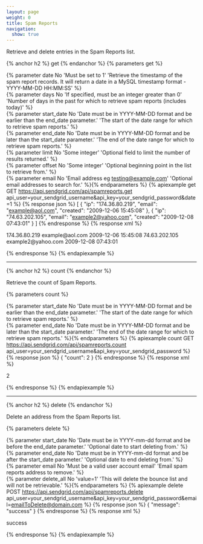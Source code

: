 ```yaml
---
layout: page
weight: 0
title: Spam Reports
navigation:
  show: true
---
```


Retrieve and delete entries in the Spam Reports list.

{% anchor h2 %}
get 
{% endanchor %}
{% parameters get %} 
  
  {% parameter date No 'Must be set to 1' 'Retrieve the timestamp of the spam report records. It will return a date in a MySQL timestamp format - YYYY-MM-DD HH:MM:SS' %}  
  {% parameter days No 'If specified, must be an integer greater than 0' 'Number of days in the past for which to retrieve spam reports (includes today)' %}  
  {% parameter start_date No 'Date must be in YYYY-MM-DD format and be earlier than the end_date parameter.' 'The start of the date range for which to retrieve spam reports.' %}  
  {% parameter end_date No 'Date must be in YYYY-MM-DD format and be later than the start_date parameter.' 'The end of the date range for which to retrieve spam reports.' %}  
  {% parameter limit No 'Some integer' 'Optional field to limit the number of results returned.' %}  
  {% parameter offset No 'Some integer' 'Optional beginning point in the list to retrieve from.' %}  
  {% parameter email No 'Email address eg testing@example.com' 'Optional email addresses to search for.' %}{% endparameters %} 
{% apiexample get GET https://api.sendgrid.com/api/spamreports.get api_user=your_sendgrid_username&api_key=your_sendgrid_password&date=1 %}
  {% response json %}
[
  {
    "ip": "174.36.80.219",
    "email": "example@aol.com",
    "created": "2009-12-06 15:45:08"
  },
  {
    "ip": "74.63.202.105",
    "email": "example2@yahoo.com",
    "created": "2009-12-08 07:43:01"
  }
]
  {% endresponse %}
  {% response xml %}
<?xml version="1.0" encoding="ISO-8859-1"?>

<spamreports>
   <spamreport>
      <ip>174.36.80.219</ip>
      <email>example@aol.com</email>
      <created>2009-12-06 15:45:08</created>
   </spamreport>
   <spamreport>
      <ip>74.63.202.105</ip>
      <email>example2@yahoo.com</email>
      <created>2009-12-08 07:43:01</created>
   </spamreport>
</spamreports>

  {% endresponse %}
{% endapiexample %}

* * * * *

{% anchor h2 %}
count 
{% endanchor %}

Retrieve the count of Spam Reports.

{% parameters count %} 
  
  {% parameter start_date No 'Date must be in YYYY-MM-DD format and be earlier than the end_date parameter.' 'The start of the date range for which to retrieve spam reports.' %}  
  {% parameter end_date No 'Date must be in YYYY-MM-DD format and be later than the start_date parameter.' 'The end of the date range for which to retrieve spam reports.' %}{% endparameters %} 
{% apiexample count GET https://api.sendgrid.com/api/spamreports.count api_user=your_sendgrid_username&api_key=your_sendgrid_password %}
  {% response json %}
{
  "count": 2
}
  {% endresponse %}
  {% response xml %}
<?xml version="1.0" encoding="ISO-8859-1"?>

<result>
   <count>2</count>
   <result> </result>
</result>

  {% endresponse %}
{% endapiexample %}

* * * * *

{% anchor h2 %}
delete 
{% endanchor %}

Delete an address from the Spam Reports list.

{% parameters delete %} 
  
  {% parameter start_date No 'Date must be in YYYY-mm-dd format and be before the end_date parameter.' 'Optional date to start deleting from.' %}  
  {% parameter end_date No 'Date must be in YYYY-mm-dd format and be after the start_date parameter.' 'Optional date to end deleting from.' %}  
  {% parameter email No 'Must be a valid user account email' 'Email spam reports address to remove.' %}  
  {% parameter delete_all No 'value=1' 'This will delete the bounce list and will not be retrievable.' %}{% endparameters %} 
{% apiexample delete POST https://api.sendgrid.com/api/spamreports.delete api_user=your_sendgrid_username&api_key=your_sendgrid_password&email=emailToDelete@domain.com %}
  {% response json %}
{
  "message": "success"
}
  {% endresponse %}
  {% response xml %}
<?xml version="1.0" encoding="ISO-8859-1"?>

<result>
   <message>success</message>
</result>

  {% endresponse %}
{% endapiexample %}
